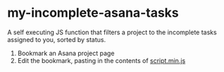 # my-incomplete-asana-tasks

A self executing JS function that filters a project to the incomplete tasks assigned to you, sorted by status.

1. Bookmark an Asana project page
2. Edit the bookmark, pasting in the contents of [script.min.js](./script.min.js)
